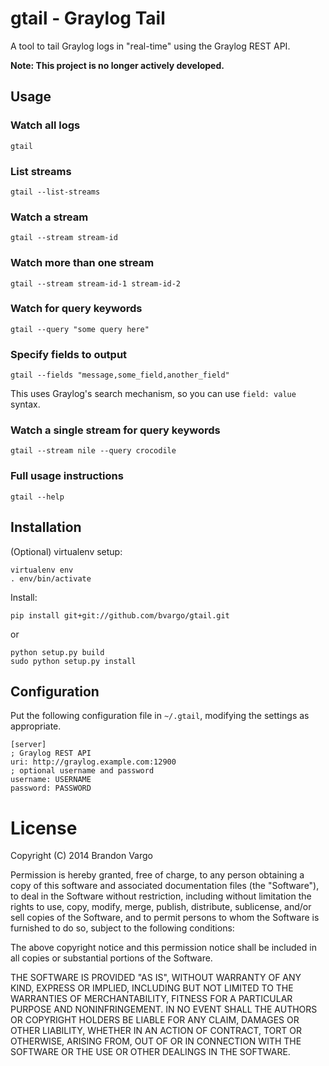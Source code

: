 # gtail - Graylog Tail

A tool to tail Graylog logs in "real-time" using the Graylog REST API.

**Note: This project is no longer actively developed.**

## Usage

### Watch all logs

`gtail`

### List streams

`gtail --list-streams`

### Watch a stream

`gtail --stream stream-id`

### Watch more than one stream

`gtail --stream stream-id-1 stream-id-2`

### Watch for query keywords

`gtail --query "some query here"`

### Specify fields to output
`gtail --fields "message,some_field,another_field"`

This uses Graylog's search mechanism, so you can use `field: value` syntax.

### Watch a single stream for query keywords

`gtail --stream nile --query crocodile`

### Full usage instructions

`gtail --help`

## Installation

(Optional) virtualenv setup:

```
virtualenv env
. env/bin/activate
```

Install:

```
pip install git+git://github.com/bvargo/gtail.git
```

or

```
python setup.py build
sudo python setup.py install
```


## Configuration

Put the following configuration file in `~/.gtail`, modifying the settings as
appropriate.

```
[server]
; Graylog REST API
uri: http://graylog.example.com:12900
; optional username and password
username: USERNAME
password: PASSWORD
```

# License

Copyright (C) 2014 Brandon Vargo

Permission is hereby granted, free of charge, to any person obtaining a copy of
this software and associated documentation files (the "Software"), to deal in
the Software without restriction, including without limitation the rights to
use, copy, modify, merge, publish, distribute, sublicense, and/or sell copies
of the Software, and to permit persons to whom the Software is furnished to do
so, subject to the following conditions:

The above copyright notice and this permission notice shall be included in all
copies or substantial portions of the Software.

THE SOFTWARE IS PROVIDED "AS IS", WITHOUT WARRANTY OF ANY KIND, EXPRESS OR
IMPLIED, INCLUDING BUT NOT LIMITED TO THE WARRANTIES OF MERCHANTABILITY,
FITNESS FOR A PARTICULAR PURPOSE AND NONINFRINGEMENT. IN NO EVENT SHALL THE
AUTHORS OR COPYRIGHT HOLDERS BE LIABLE FOR ANY CLAIM, DAMAGES OR OTHER
LIABILITY, WHETHER IN AN ACTION OF CONTRACT, TORT OR OTHERWISE, ARISING FROM,
OUT OF OR IN CONNECTION WITH THE SOFTWARE OR THE USE OR OTHER DEALINGS IN THE
SOFTWARE.
